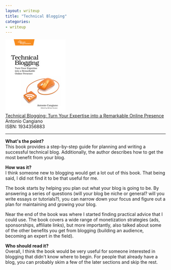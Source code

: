 ```yaml
---
layout: writeup
title: "Technical Blogging"
categories:
- writeup
---
```


![](/static/technical-blogging.jpg)  
[Technical Blogging: Turn Your Expertise into a Remarkable Online Presence][link]   
Antonio Cangiano    
ISBN: 1934356883    

---

**What's the point?**  
This book provides a step-by-step guide for planning and writing a successful technical
blog. Additionally, the author describes how to get the most benefit from your blog.
 
**How was it?**  
I think someone new to blogging would get a lot out of this book. That being said, I did
not find it to be that useful for me.
 
The book starts by helping you plan out what your blog is going to be. By answering a
series of questions (will your blog be niche or general? will you write essays or
tutorials?), you can narrow down your focus and figure out a plan for maintaining and
growing your blog.
 
Near the end of the book was where I started finding practical advice that I could use.
The book covers a wide range of monetization strategies (ads, sponsorships, affiliate
links), but more importantly, also talked about some of the other benefits you get from
blogging (building an audience, becoming an expert in the field).
 
**Who should read it?**  
Overall, I think the book would be very useful for someone interested in blogging that
didn't know where to begin. For people that already have a blog, you can probably skim a
few of the later sections and skip the rest.

[link]: http://pragprog.com/book/actb/technical-blogging